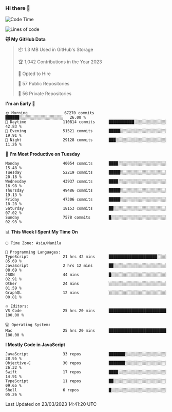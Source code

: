 ### Hi there 👋

<!--START_SECTION:waka-->
![Code Time](http://img.shields.io/badge/Code%20Time-3%2C767%20hrs%2025%20mins-blue)

![Lines of code](https://img.shields.io/badge/From%20Hello%20World%20I%27ve%20Written-102.0%20million%20lines%20of%20code-blue)

**🐱 My GitHub Data** 

> 📦 1.3 MB Used in GitHub's Storage 
 > 
> 🏆 1,042 Contributions in the Year 2023
 > 
> 💼 Opted to Hire
 > 
> 📜 57 Public Repositories 
 > 
> 🔑 56 Private Repositories 
 > 
**I'm an Early 🐤** 

```text
🌞 Morning                67270 commits       ██████░░░░░░░░░░░░░░░░░░░   26.00 % 
🌆 Daytime                110814 commits      ███████████░░░░░░░░░░░░░░   42.83 % 
🌃 Evening                51521 commits       █████░░░░░░░░░░░░░░░░░░░░   19.91 % 
🌙 Night                  29128 commits       ███░░░░░░░░░░░░░░░░░░░░░░   11.26 % 
```
📅 **I'm Most Productive on Tuesday** 

```text
Monday                   40054 commits       ████░░░░░░░░░░░░░░░░░░░░░   15.48 % 
Tuesday                  52219 commits       █████░░░░░░░░░░░░░░░░░░░░   20.18 % 
Wednesday                43937 commits       ████░░░░░░░░░░░░░░░░░░░░░   16.98 % 
Thursday                 49486 commits       █████░░░░░░░░░░░░░░░░░░░░   19.13 % 
Friday                   47306 commits       █████░░░░░░░░░░░░░░░░░░░░   18.28 % 
Saturday                 18153 commits       ██░░░░░░░░░░░░░░░░░░░░░░░   07.02 % 
Sunday                   7578 commits        █░░░░░░░░░░░░░░░░░░░░░░░░   02.93 % 
```


📊 **This Week I Spent My Time On** 

```text
🕑︎ Time Zone: Asia/Manila

💬 Programming Languages: 
TypeScript               21 hrs 42 mins      █████████████████████░░░░   85.69 % 
JavaScript               2 hrs 12 mins       ██░░░░░░░░░░░░░░░░░░░░░░░   08.69 % 
JSON                     44 mins             █░░░░░░░░░░░░░░░░░░░░░░░░   02.91 % 
Other                    24 mins             ░░░░░░░░░░░░░░░░░░░░░░░░░   01.59 % 
GraphQL                  12 mins             ░░░░░░░░░░░░░░░░░░░░░░░░░   00.81 % 

🔥 Editors: 
VS Code                  25 hrs 20 mins      █████████████████████████   100.00 % 

💻 Operating System: 
Mac                      25 hrs 20 mins      █████████████████████████   100.00 % 
```

**I Mostly Code in JavaScript** 

```text
JavaScript               33 repos            ███████░░░░░░░░░░░░░░░░░░   28.95 % 
Objective-C              30 repos            ███████░░░░░░░░░░░░░░░░░░   26.32 % 
Swift                    17 repos            ████░░░░░░░░░░░░░░░░░░░░░   14.91 % 
TypeScript               11 repos            ██░░░░░░░░░░░░░░░░░░░░░░░   09.65 % 
Shell                    6 repos             █░░░░░░░░░░░░░░░░░░░░░░░░   05.26 % 
```




 Last Updated on 23/03/2023 14:41:20 UTC
<!--END_SECTION:waka-->


<!--
**rad182/rad182** is a ✨ _special_ ✨ repository because its `README.md` (this file) appears on your GitHub profile.

Here are some ideas to get you started:

- 🔭 I’m currently working on ...
- 🌱 I’m currently learning ...
- 👯 I’m looking to collaborate on ...
- 🤔 I’m looking for help with ...
- 💬 Ask me about ...
- 📫 How to reach me: ...
- 😄 Pronouns: ...
- ⚡ Fun fact: ...
-->

